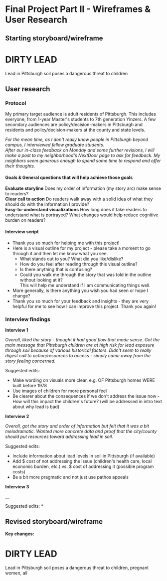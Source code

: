 # Final Project Part II - Wireframes & User Research

## Starting storyboard/wireframe
<script src="https://embed.shorthand.com/embed_6.js"></script>
<div data-shorthand-embed="carnegiemellon.shorthandstories.com/lead-soil-wireframe/"><h1>DIRTY LEAD</h1><p>Lead in Pittsburgh soil poses a dangerous threat to children</p></div>

## User research
### Protocol
My primary target audience is adult residents of Pittsburgh. This includes everyone, from 1-year Master's students to 7th generation Yinzers. A few secondary audiences are policy/decision-makers in Pittsburgh and residents and policy/decision-makers at the county and state levels.

_For the mean time, as I don't really know people in Pittsburgh beyond campus, I interviewed fellow graduate students.  
After our in-class feedback on Monday and some further revisions, I will make a post to my neighborhood's NextDoor page to ask for feedback. My neighbors seem generous enough to spend some time to respond and offer their thoughts._

#### Goals & General questions that will help achieve those goals
__Evaluate storyline__ Does my order of information (my story arc) make sense to readers?  
__Clear call to action__ Do readers walk away with a solid idea of what they should do with the information I provide?  
__Easy-to-understand visualizations__ How long does it take readers to understand what is portrayed? What changes would help reduce cognitive burden on readers?

#### Interview script
* Thank you so much for helping me with this project!
* Here is a visual outline for my project - please take a moment to go through it and then let me know what you see.
  * What stands out to you? What did you like/dislike?
  * How do you feel after reading through this visual outline?
  * Is there anything that is confusing?
  * Could you walk me through the story that was told in the outline without looking at it?  
  This will help me understand if I am communicating things well.
* More generally, is there anything you wish you had seen or hope I change?
* Thank you so much for your feedback and insights - they are very helpful for me to see how I can improve this project. Thank you again!

### Interview findings
__Interview 1__

_Overall, liked the story - thought it had good flow that made sense. Got the main message that Pittsburgh children are at high risk for lead exposure through soil because of various historical factors. Didn't seem to really digest call to action/resources to access - simply came away from the story feeling concerned._

Suggested edits:
* Make wording on visuals more clear, e.g. OF Pittsburgh homes WERE built before 1978
* Use images of children for more personal feel
* Be clearer about the consequences if we don't address the issue now - How will this impact the children's future? (will be addressed in intro text about why lead is bad)

__Interview 2__

_Overall, got the story and order of information but felt that it was a bit melodramatic. Wanted more concrete data and proof that the city/county should put resources toward addressing lead in soil._

Suggested edits:
* Include information about lead levels in soil in Pittsburgh (if available)
* Add $ cost of not addressing the issue (children's health care, local economic burden, etc.) vs. $ cost of addressing it (possible program costs)
* Be a bit more pragmatic and not just use pathos appeals

__Interview 3__

__

Suggested edits:
* 

## Revised storyboard/wireframe
__Key changes:__ 
<script src="https://embed.shorthand.com/embed_6.js"></script>
<div data-shorthand-embed="carnegiemellon.shorthandstories.com/soil-lead-wireframe/"><h1>DIRTY LEAD</h1><p>Lead in Pittsburgh soil poses a dangerous threat to
children, pregnant women, all</p></div>
